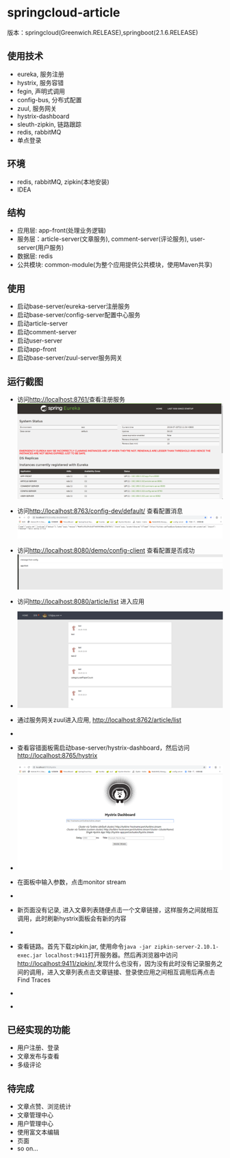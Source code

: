 # springcloud-article
版本：springcloud(Greenwich.RELEASE),springboot(2.1.6.RELEASE)
## 使用技术
- eureka, 服务注册
- hystrix, 服务容错
- fegin, 声明式调用
- config-bus, 分布式配置
- zuul, 服务网关
- hystrix-dashboard
- sleuth-zipkin, 链路跟踪
- redis, rabbitMQ
- 单点登录

## 环境
- redis, rabbitMQ, zipkin(本地安装)
- IDEA

## 结构
- 应用层: app-front(处理业务逻辑)
- 服务层：article-server(文章服务), comment-server(评论服务), user-server(用户服务)
- 数据层: redis
- 公共模块: common-module(为整个应用提供公共模块，使用Maven共享)

## 使用
- 启动base-server/eureka-server注册服务
- 启动base-server/config-server配置中心服务
- 启动article-server
- 启动comment-server
- 启动user-server
- 启动app-front
- 启动base-server/zuul-server服务网关

## 运行截图
- 访问[http://localhost:8761/](http://localhost:8761/)查看注册服务
![](/capture/ureka.png)
- 访问[http://localhost:8763/config-dev/default/](http://localhost:8763/config-dev/default/) 查看配置消息
![](/capture/config-server.png)
- 访问[http://localhost:8080/demo/config-client](http://localhost:8080/demo/config-client) 查看配置是否成功
![](/capture/config-client.png)
- 访问[http://localhost:8080/article/list](http://localhost:8080/article/list) 进入应用
- ![](/capture/article-list.png)
- 通过服务网关zuul进入应用, [http://localhost:8762/article/list](http://localhost:8762/article/list)
- [](/capture/article-list.png)
- 查看容错面板需启动base-server/hystrix-dashboard，然后访问[http://localhost:8765/hystrix](http://localhost:8765/hystrix)
- ![](/capture/hystrix-dashboard.png)
- 在面板中输入参数，点击monitor stream
- [](/capture/hystrix-input.png)
- 新页面没有记录, 进入文章列表随便点击一个文章链接，这样服务之间就相互调用，此时刷新hystrix面板会有新的内容
- [](/capture/hystrix-detail.png)

- 查看链路。首先下载zipkin.jar, 使用命令```java -jar zipkin-server-2.10.1-exec.jar localhost:9411```打开服务器。然后再浏览器中访问[http://localhost:9411/zipkin/](http://localhost:9411/zipkin/),发现什么也没有，因为没有此时没有记录服务之间的调用，进入文章列表点击文章链接、登录使应用之间相互调用后再点击Find Traces
- [](/capture/zipkin-cmd.png)
- [](/capture/zipkin-board.png)

## 已经实现的功能
- 用户注册、登录
- 文章发布与查看
- 多级评论

## 待完成
- 文章点赞、浏览统计
- 文章管理中心
- 用户管理中心
- 使用富文本编辑
- 页面
- so on...